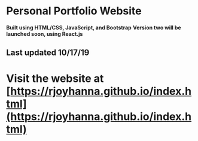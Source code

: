 # Personal Portfolio Website
__Built using HTML/CSS, JavaScript, and Bootstrap__
__Version two will be launched soon, using React.js__

## Last updated 10/17/19

# Visit the website at [https://rjoyhanna.github.io/index.html](https://rjoyhanna.github.io/index.html)

